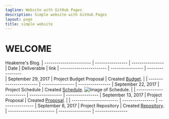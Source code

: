 ```yaml
---
tagline: Website with GitHub Pages
description: Simple website with GitHub Pages
layout: page
title: simple website
---
```



# WELCOME

Heakeme's Blog.
| ----------------------- | ---------------- | ---------------- 
| Date | Deliverable | link
| ----------------------- | ---------------- | ----------------  
| September 29, 2017 | Project Budget Proposal | Created [Budget](https://github.com/TheKeme/SensorEffector/blob/master/DOCUMENTS/DMX512CONTROLLER.docx). |
| ----------------------- | ---------------- | ---------------- 
| September 22, 2017 | Project Schedule | Created [Schedule](https://github.com/TheKeme/KemeRepository//blob/master/DOCUMENTS/DMX512Schedule.mpp). ![Image of Schedule](https://raw.githubusercontent.com/TheKeme/SensorEffector/master/IMAGES/ProjectSchedule.jpeg). |
| ----------------------- | ---------------- | ---------------- 
| September 13, 2017 | Project Proposal | Created [Proposal](https://github.com/TheKeme/KemeRepository/blob/master/DOCUMENTS/ProposalContentheakemeWilliams.pdf). |
| ----------------------- | ---------------- | ---------------- 
| September 6, 2017 | Project Repository | Created [Repository](https://github.com/Thekeme/KemeRepository).
| ----------------------- | ---------------- | ---------------- 


